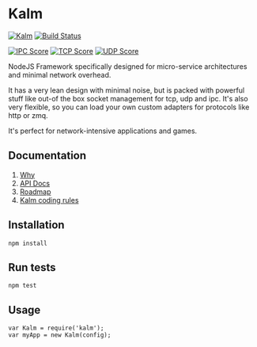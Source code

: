 # Kalm

[![Kalm](https://img.shields.io/npm/v/kalm.svg)](https://www.npmjs.com/package/kalm)
[![Build Status](https://travis-ci.org/fed135/Kalm.svg?branch=master)](https://travis-ci.org/fed135/Kalm)

[![IPC Score](https://img.shields.io/badge/ipc_score-138537_rpm-green.svg)](./docs/PONG_TEST.md)
[![TCP Score](https://img.shields.io/badge/tcp_score-104578_rpm-green.svg)](./docs/PONG_TEST.md)
[![UDP Score](https://img.shields.io/badge/udp_score-291259_rpm-green.svg)](./docs/PONG_TEST.md)

NodeJS Framework specifically designed for micro-service architectures and minimal network overhead.

It has a very lean design with minimal noise, but is packed with powerful stuff like out-of the box socket management for tcp, udp and ipc. It's also very flexible, so you can load your own custom adapters for protocols like http or zmq.

It's perfect for network-intensive applications and games.

## Documentation

1. [Why](./docs/WHY.md)
1. [API Docs](https://github.com/fed135/Kalm-docs)
1. [Roadmap](./docs/ROADMAP.md)
1. [Kalm coding rules](./docs/RULES.md)

## Installation

    npm install


## Run tests

    npm test


## Usage

    var Kalm = require('kalm');
    var myApp = new Kalm(config);
